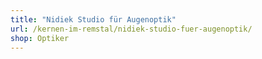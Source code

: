 ```yaml
---
title: "Nidiek Studio für Augenoptik"
url: /kernen-im-remstal/nidiek-studio-fuer-augenoptik/
shop: Optiker
---
```

